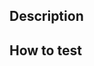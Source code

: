 ## Description
<!--
Describe your changes in detail.
Why is this change required? What problem does it solve?
If it fixes an open issue, please link to the issue here.
If appropriate, add screenshots, flowcharts, etc.
Remove this comment block and the emojis below before submitting it.
-->

## How to test
<!--
Please describe in detail how you tested your changes.
The reviewer will probably follow the same steps to validate them.
Include details of your testing environment, the tests you ran to see how your change affects other areas of the code, etc.
Remove this comment block and the emojis below before submitting it.
-->
